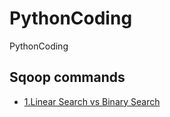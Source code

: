 # PythonCoding
PythonCoding


## Sqoop commands
* [1.Linear Search vs Binary Search](<datastructureAlgo/seraching/1_searching.md>)